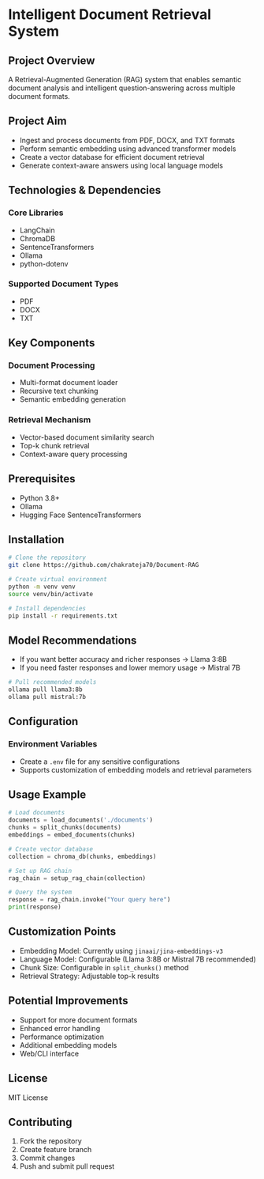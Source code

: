 # Intelligent Document Retrieval System

## Project Overview

A Retrieval-Augmented Generation (RAG) system that enables semantic document analysis and intelligent question-answering across multiple document formats.

## Project Aim

- Ingest and process documents from PDF, DOCX, and TXT formats
- Perform semantic embedding using advanced transformer models
- Create a vector database for efficient document retrieval
- Generate context-aware answers using local language models

## Technologies & Dependencies

### Core Libraries
- LangChain
- ChromaDB
- SentenceTransformers
- Ollama
- python-dotenv

### Supported Document Types
- PDF
- DOCX
- TXT

## Key Components

### Document Processing
- Multi-format document loader
- Recursive text chunking
- Semantic embedding generation

### Retrieval Mechanism
- Vector-based document similarity search
- Top-k chunk retrieval
- Context-aware query processing

## Prerequisites

- Python 3.8+
- Ollama
- Hugging Face SentenceTransformers

## Installation

```bash
# Clone the repository
git clone https://github.com/chakrateja70/Document-RAG

# Create virtual environment
python -m venv venv
source venv/bin/activate

# Install dependencies
pip install -r requirements.txt
```

## Model Recommendations

- If you want better accuracy and richer responses → Llama 3:8B
- If you need faster responses and lower memory usage → Mistral 7B

```bash
# Pull recommended models
ollama pull llama3:8b
ollama pull mistral:7b
```

## Configuration

### Environment Variables
- Create a `.env` file for any sensitive configurations
- Supports customization of embedding models and retrieval parameters

## Usage Example

```python
# Load documents
documents = load_documents('./documents')
chunks = split_chunks(documents)
embeddings = embed_documents(chunks)

# Create vector database
collection = chroma_db(chunks, embeddings)

# Set up RAG chain
rag_chain = setup_rag_chain(collection)

# Query the system
response = rag_chain.invoke("Your query here")
print(response)
```

## Customization Points

- Embedding Model: Currently using `jinaai/jina-embeddings-v3`
- Language Model: Configurable (Llama 3:8B or Mistral 7B recommended)
- Chunk Size: Configurable in `split_chunks()` method
- Retrieval Strategy: Adjustable top-k results

## Potential Improvements
- Support for more document formats
- Enhanced error handling
- Performance optimization
- Additional embedding models
- Web/CLI interface

## License
MIT License

## Contributing
1. Fork the repository
2. Create feature branch
3. Commit changes
4. Push and submit pull request